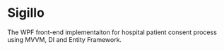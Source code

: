 Sigillo
=======

The WPF front-end implementaiton for hospital patient consent process using MVVM, DI and Entity Framework.
